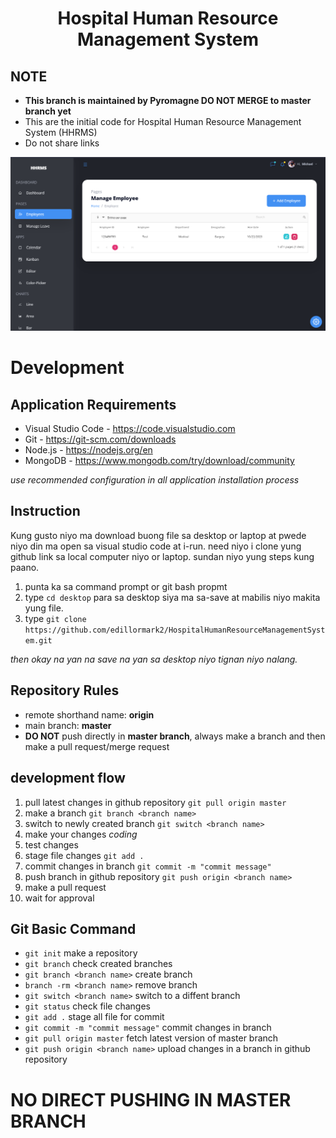 <center>
   <h1> Hospital Human Resource Management System </h1>
</center>

## NOTE
- **This branch is maintained by Pyromagne DO NOT MERGE to master branch yet**
- This are the initial code for Hospital Human Resource Management System (HHRMS)
- Do not share links

<center>
    <img width="1024" src=".resources/screenshot1.png">
</center>

# Development

## Application Requirements
- Visual Studio Code - https://code.visualstudio.com
- Git - https://git-scm.com/downloads
- Node.js - https://nodejs.org/en
- MongoDB - https://www.mongodb.com/try/download/community

*use recommended configuration in all application installation process*


## Instruction
Kung gusto niyo ma download buong file sa desktop or laptop at pwede niyo din ma open sa visual studio code at i-run. 
need niyo i clone yung github link sa local computer niyo or laptop. sundan niyo yung steps kung paano.

1. punta ka sa command prompt or git bash propmt
2. type `cd desktop` para sa desktop  siya ma sa-save at mabilis niyo makita yung file.
3. type `git clone https://github.com/edillormark2/HospitalHumanResourceManagementSystem.git`

*then okay na yan na save na yan sa desktop niyo tignan niyo nalang.* 


## Repository Rules
- remote shorthand name: **origin**
- main branch: **master**
- **DO NOT** push directly in **master branch**, always make a branch and then make a pull request/merge request


## development flow 
1. pull latest changes in github repository `git pull origin master`
2. make a branch `git branch <branch name>`
3. switch to newly created branch `git switch <branch name>`
4. make your changes *coding*
5. test changes
6. stage file changes `git add .`
7. commit changes in branch `git commit -m "commit message"`
8. push branch in github repository `git push origin <branch name>`
9. make a pull request
10. wait for approval


## Git Basic Command
- `git init` make a repository
- `git branch` check created branches
- `git branch <branch name>` create branch
- `branch -rm <branch name>` remove branch
- `git switch <branch name>` switch to a diffent branch
- `git status` check file changes
- `git add .` stage all file for commit
- `git commit -m "commit message"` commit changes in branch
- `git pull origin master` fetch latest version of master branch
- `git push origin <branch name>` upload changes in a branch in github repository

# NO DIRECT PUSHING IN MASTER BRANCH